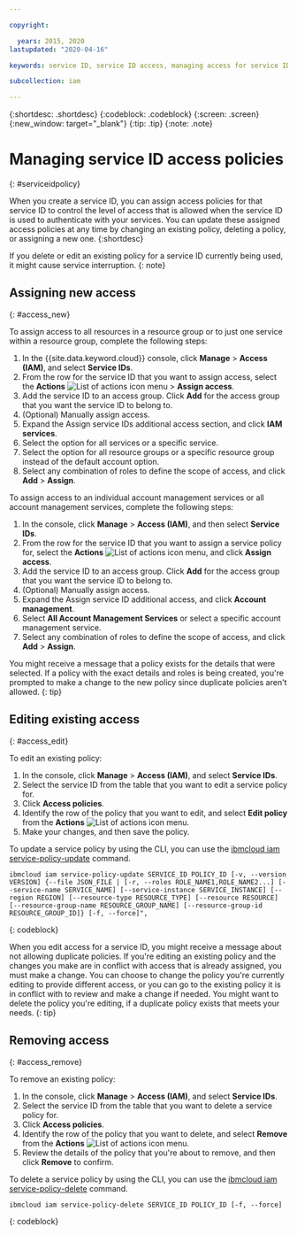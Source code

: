 ```yaml
---

copyright:

  years: 2015, 2020
lastupdated: "2020-04-16"

keywords: service ID, service ID access, managing access for service IDs

subcollection: iam

---
```


{:shortdesc: .shortdesc}
{:codeblock: .codeblock}
{:screen: .screen}
{:new_window: target="_blank"}
{:tip: .tip}
{:note: .note}

# Managing service ID access policies
{: #serviceidpolicy}

When you create a service ID, you can assign access policies for that service ID to control the level of access that is allowed when the service ID is used to authenticate with your services. You can update these assigned access policies at any time by changing an existing policy, deleting a policy, or assigning a new one.
{:shortdesc}

If you delete or edit an existing policy for a service ID currently being used, it might cause service interruption.
{: note}

## Assigning new access
{: #access_new}

To assign access to all resources in a resource group or to just one service within a resource group, complete the following steps:

1. In the {{site.data.keyword.cloud}} console, click **Manage** > **Access (IAM)**, and select **Service IDs**.
2. From the row for the service ID that you want to assign access, select the **Actions** ![List of actions icon](../icons/action-menu-icon.svg) menu > **Assign access**.
3. Add the service ID to an access group. Click **Add** for the access group that you want the service ID to belong to.
4. (Optional) Manually assign access.
  1. Expand the Assign service IDs additional access section, and click **IAM services**. 
  2. Select the option for all services or a specific service.
  3. Select the option for all resource groups or a specific resource group instead of the default account option.
  3. Select any combination of roles to define the scope of access, and click **Add** > **Assign**.

To assign access to an individual account management services or all account management services, complete the following steps:

1. In the console, click **Manage** &gt; **Access (IAM)**, and then select **Service IDs**.
2. From the row for the service ID that you want to assign a service policy for, select the **Actions** ![List of actions icon](../icons/action-menu-icon.svg) menu, and click **Assign access**.
3. Add the service ID to an access group. Click **Add** for the access group that you want the service ID to belong to.
4. (Optional) Manually assign access.
  1. Expand the Assign service ID additional access, and click **Account management**.
  2. Select **All Account Management Services** or select a specific account management service.
  3. Select any combination of roles to define the scope of access, and click **Add** > **Assign**.

You might receive a message that a policy exists for the details that were selected. If a policy with the exact details and roles is being created, you're prompted to make a change to the new policy since duplicate policies aren't allowed. 
{: tip}

## Editing existing access
{: #access_edit}

To edit an existing policy:

1. In the console, click **Manage** &gt; **Access (IAM)**, and select **Service IDs**.
2. Select the service ID from the table that you want to edit a service policy for.
3. Click **Access policies**.
4. Identify the row of the policy that you want to edit, and select **Edit policy** from the **Actions** ![List of actions icon](../icons/action-menu-icon.svg) menu.
5. Make your changes, and then save the policy.

To update a service policy by using the CLI, you can use the [ibmcloud iam service-policy-update](/docs/cli/reference/ibmcloud?topic=cloud-cli-ibmcloud_commands_iam#ibmcloud_iam_service_policy_update) command.

```
ibmcloud iam service-policy-update SERVICE_ID POLICY_ID [-v, --version VERSION] {--file JSON_FILE | [-r, --roles ROLE_NAME1,ROLE_NAME2...] [--service-name SERVICE_NAME] [--service-instance SERVICE_INSTANCE] [--region REGION] [--resource-type RESOURCE_TYPE] [--resource RESOURCE] [--resource-group-name RESOURCE_GROUP_NAME] [--resource-group-id RESOURCE_GROUP_ID]} [-f, --force]",
```
{: codeblock}

When you edit access for a service ID, you might receive a message about not allowing duplicate policies. If you're editing an existing policy and the changes you make are in conflict with access that is already assigned, you must make a change. You can choose to change the policy you're currently editing to provide different access, or you can go to the existing policy it is in conflict with to review and make a change if needed. You might want to delete the policy you're editing, if a duplicate policy exists that meets your needs.
{: tip}

## Removing access
{: #access_remove}

To remove an existing policy:

1. In the console, click **Manage** &gt; **Access (IAM)**, and select **Service IDs**.
2. Select the service ID from the table that you want to delete a service policy for.
3. Click **Access policies**.
4. Identify the row of the policy that you want to delete, and select **Remove** from the **Actions** ![List of actions icon](../icons/action-menu-icon.svg) menu.
5. Review the details of the policy that you're about to remove, and then click **Remove** to confirm.

To delete a service policy by using the CLI, you can use the [ibmcloud iam service-policy-delete](/docs/cli/reference/ibmcloud?topic=cloud-cli-ibmcloud_commands_iam#ibmcloud_iam_service_policy_delete) command.
```
ibmcloud iam service-policy-delete SERVICE_ID POLICY_ID [-f, --force]
```
{: codeblock}

